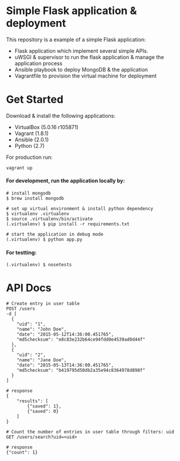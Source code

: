 # Simple Flask application & deployment

This repository is a example of a simple Flask application:

- Flask application which implement several simple APIs.
- uWSGI & supervisor to run the flask application & manage the application process
- Ansible playbook to deploy MongoDB & the application
- Vagrantfile to provision the virtual machine for deployment

# Get Started

Download & install the following applications:

- VirtualBox (5.0.16 r105871)
- Vagrant (1.8.1)
- Ansible (2.0.1)
- Python (2.7)

For production run:
```
vagrant up
```

#### For development, run the application locally by:

```
# install mongodb
$ brew install mongodb

# set up virtual environment & install python dependency
$ virtualenv .virtualenv
$ source .virtualenv/bin/activate
(.virtualenv) $ pip install -r requirements.txt

# start the application in debug mode
(.virtualenv) $ python app.py
```

#### For testting:
```
(.virtualenv) $ nosetests
```

# API Docs

```
# Create entry in user table
POST /users
-d [
  {
    "uid": "1",
    "name": "John Doe",
    "date": "2015-05-12T14:36:00.451765",
    "md5checksum": "e8c83e232b64ce94fdd0e4539ad0d44f"
  },
  {
    "uid": "2",
    "name": "Jane Doe",
    "date": "2015-05-13T14:36:00.451765",
    "md5checksum": "b419795d50db2a35e94c8364978d898f"
  }
]

# response
{
    "results": [
        {"saved": 1},
        {"saved": 0}
    ]
}

# Count the number of entries in user table through filters: uid
GET /users/search?uid=<uid>

# response
{"count": 1}

```